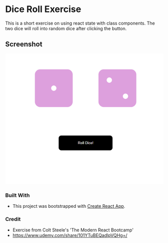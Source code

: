 # Dice Roll Exercise

This is a short exercise on using react state with class components. The two dice will roll into random dice after clicking the button.

## Screenshot

![photo-of-game](https://github.com/codewithsrobins1/diceroll-state-exercise/blob/master/readMeImg.PNG?raw=true)

### Built With

* This project was bootstrapped with [Create React App](https://github.com/facebook/create-react-app).

### Credit

* Exercise from Colt Steele's 'The Modern React Bootcamp' 
* https://www.udemy.com/share/101YTuBEQadlpVQHg=/
